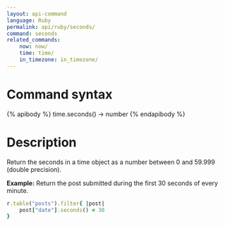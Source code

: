 ```yaml
---
layout: api-command 
language: Ruby
permalink: api/ruby/seconds/
command: seconds 
related_commands:
    now: now/
    time: time/
    in_timezone: in_timezone/
---
```


# Command syntax #

{% apibody %}
time.seconds() &rarr; number
{% endapibody %}

# Description #

Return the seconds in a time object as a number between 0 and 59.999 (double precision).

__Example:__ Return the post submitted during the first 30 seconds of every minute.

```rb
r.table("posts").filter{ |post|
    post["date"].seconds() < 30
}
```
